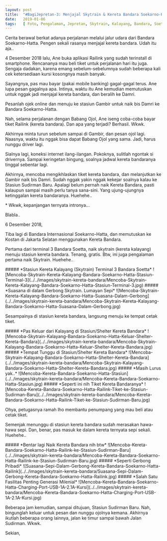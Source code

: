 ```yaml
---
layout: post
title:  "#BagiJepretan-3: Menjajal Skytrain & Kereta Bandara Soekarno-Hatta"
date:   2019-01-06
tags:   [ Foto, Pengalaman, Jepretan, Skytrain, Kalayang, Bandara, Soetta ]
---
```


<p class="intro"><span class="dropcap">C</span>erita berawal berkat adanya perjalanan melalui jalur udara dari Bandara Soekarno-Hatta. Pengen sekali rasanya menjajal kereta bandara. Udah itu aja..
</p>
<p>
4 Desember 2018 lalu, Ane buka aplikasi Railink yang sudah terinstall di smartphone. Rencananya mau beli tiket untuk perjalanan hari itu juga. Sengaja dadakan, karena emang sebelum-sebelumnya sudah beberapa kali cek ketersediaan kursi kosongnya masih banyak.
</p>
<p>
Sayangnya, pas mau bayar (pakai mobile banking) gagal-gagal terus. Ane lupa pesan gagalnya apa. Intinya, waktu itu Ane kemudian memutuskan untuk nggak jadi menjajal kereta bandara, dan beralih ke Damri.
</p>
<p>
Pesanlah ojek online dan menuju ke stasiun Gambir untuk naik bis Damri ke Bandara Soekarno-Hatta.
</p>
<p>
Nah, selama perjalanan dengan Babang Ojol, Ane iseng coba-coba bayar tiket Railink (kereta bandara). Dan apa yang terjadi? Berhasil. Wkwk.
</p>
<p>
Akhirnya minta turun sebelum sampai di Gambir, dan pesan ojol lagi. Naasnya, waktu itu nggak bisa dapat Babang Ojol yang sama. Jadi, harus nunggu driver lagi.
</p>
<p>
Sialnya lagi, koneksi internet ilang-ilangan. Pokoknya, sulitlah ngontak si drivernya. Sampai keringetan bingung, soalnya jadwal kereta bandaranya tinggal sebentar lagi.
</p>
<p>
Akhirnya, mencoba mengikhlaskan tiket kereta bandara, dan melanjutkan ke Gambir naik bis Damri. Sudah nggak yakin nggak kekejar soalnya kalau ke Stasiun Sudirman Baru. Apalagi belum pernah naik Kereta Bandara, pasti kalaupun sampai masih perlu tanya sana-sini. Yang ujung-ujungnya ketinggalan kereta bandaranya. Huehehe..
</p>
<p>
* Wkwk, kepanjangan ternyata intronya…
</p>
<p>
Blabla..
</p>
<p>
6 Desember 2018,
</p>
<p>
Tiba lagi di Bandara Internasional Soekarno-Hatta, dan memutuskan ke Kostan di Jakarta Selatan menggunakan Kereta Bandara.
</p>
<p>
Pertama dari terminal 3 Bandara Soetta, naik skytrain (kereta kalayang) menuju stasiun kereta bandara. Tenang, gratis. Btw, ini juga pengalaman pertama naik Skytrain. Huehehe..
</p>
##### *Stasiun Kereta Kalayang (Skytrain) Terminal 3 Bandara Soetta*
![Mencoba-Skytrain-Kereta-Kalayang-Bandara-Soekarno-Hatta-Stasiun-Terminal-3](../../images/skytrain-kereta-bandara/Mencoba-Skytrain-Kereta-Kalayang-Bandara-Soekarno-Hatta-Stasiun-Terminal-3.jpg)
##### *Suasana di dalam Gerbong Skytrain. Lumayan Sepi*
![Mencoba-Skytrain-Kereta-Kalayang-Bandara-Soekarno-Hatta-Suasana-Dalam-Gerbong](../../images/skytrain-kereta-bandara/Mencoba-Skytrain-Kereta-Kalayang-Bandara-Soekarno-Hatta-Suasana-Dalam-Gerbong.jpg)

<p>
Sesampainya di stasiun kereta bandara, langsung menuju ke tempat cetak tiket.
</p>
##### *Pas Keluar dari Kalayang di Stasiun/Shelter Kereta Bandara*
![Mencoba-Skytrain-Kalayang-Bandara-Soekarno-Hatta-Keluar-Shelter-Kereta-Bandara](../../images/skytrain-kereta-bandara/Mencoba-Skytrain-Kalayang-Bandara-Soekarno-Hatta-Keluar-Shelter-Kereta-Bandara.jpg)
##### *Tempat Tunggu di Stasiun/Shelter Kereta Bandara*
![Mencoba-Skytrain-Kalayang-Bandara-Soekarno-Hatta-Shelter-Kereta-Bandara](../../images/skytrain-kereta-bandara/Mencoba-Skytrain-Kalayang-Bandara-Soekarno-Hatta-Shelter-Kereta-Bandara.jpg)
##### *Masih Lurus yak..*
![Mencoba-Kereta-Bandara-Soekarno-Hatta-Stasiun](../../images/skytrain-kereta-bandara/Mencoba-Kereta-Bandara-Soekarno-Hatta-Stasiun.jpg)
##### *Seperti ini nih Tiket Kereta Bandaranya*
![Mencoba-Kereta-Bandara-Soekarno-Hatta-Railink-Tiket-ke-Stasiun-Sudirman-Baru](../../images/skytrain-kereta-bandara/Mencoba-Kereta-Bandara-Soekarno-Hatta-Railink-Tiket-ke-Stasiun-Sudirman-Baru.jpg)
<p>
Ohya, petugasnya ramah lho membantu penumpang yang mau beli atau cetak tiket.
</p>
<p>
Semenjak menunggu di stasiun kereta bandara sudah merasakan hawa-hawa sepi. Dan, benar, pas masuk ke dalam kereta ternyata sepi sekali. Huehehe..
</p>
##### *Bentar lagi Naik Kereta Bandara nih btw*
![Mencoba-Kereta-Bandara-Soekarno-Hatta-Railink-ke-Stasiun-Sudirman-Baru](../../images/skytrain-kereta-bandara/Mencoba-Kereta-Bandara-Soekarno-Hatta-Railink-ke-Stasiun-Sudirman-Baru.jpg)
##### *Seperti Gerbong Pribadi*
![Suasana-Sepi-Dalam-Gerbong-Kereta-Bandara-Soekarno-Hatta-Railink](../../images/skytrain-kereta-bandara/Suasana-Sepi-Dalam-Gerbong-Kereta-Bandara-Soekarno-Hatta-Railink.jpg)
##### *Salah Satu Fasilitas Penting Generasi Milenial*
![Mencoba-Kereta-Bandara-Soekarno-Hatta-Charging-Port-USB-1A-2.1A-Kursi](../../images/skytrain-kereta-bandara/Mencoba-Kereta-Bandara-Soekarno-Hatta-Charging-Port-USB-1A-2.1A-Kursi.jpg)
<p>
Beberapa jam kemudian, sampai ditujuan, Stasiun Sudirman Baru. Nah, bingunglah keluar untuk pesan dan nunggu ojolnya kemana. Akhirnya ikutlah beberapa orang lainnya, jalan ke timur sampai bawah Jalan Sudirman. Wkwk.
</p>
<p>
Sekian,
</p>
